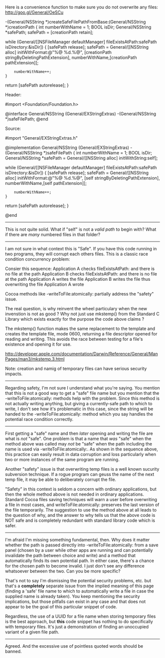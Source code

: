 Here is a convenience function to make sure you do not overwrite any files: http://goo.gl/General/OeSCu

    
-(General/NSString *)createSafeFilePathFromBase:(General/NSString *)creationPath
{
int numberWithName = 1;
BOOL isDir;
General/NSString *safePath;
safePath = [creationPath retain];

while (General/[[NSFileManager defaultManager] fileExistsAtPath:safePath
                                            isDirectory:&isDir])
    {
        [safePath release];
        safePath = General/[[NSString alloc] initWithFormat:@"%@ %d.%@",
            [creationPath stringByDeletingPathExtension],
            numberWithName,[creationPath pathExtension]];
        
        numberWithName++;
    }


return [safePath autorelease];
}


Header:
    
#import <Foundation/Foundation.h>

@interface General/NSString (General/EXStringExtras)
-(General/NSString *)safeFilePath;
@end

Source:
    
#import "General/EXStringExtras.h"

@implementation General/NSString (General/EXStringExtras)
-(General/NSString *)safeFilePath
{
int numberWithName = 1;
BOOL isDir;
General/NSString *safePath = General/[[NSString alloc] initWithString:self];

while (General/[[NSFileManager defaultManager] fileExistsAtPath:safePath
                                            isDirectory:&isDir])
    {
        [safePath release];
        safePath = General/[[NSString alloc] initWithFormat:@"%@ %d.%@",
            [self 	stringByDeletingPathExtension],
            numberWithName,[self pathExtension]];
        
        numberWithName++;
    }

return [safePath autorelease];
}

@end


----

This is not quite solid. What if "self" is not a *valid path* to begin with? What if there are *many* numbered files in that folder?

----
I am not sure in what context this is "Safe".  If you have this code running in two programs, they will corrupt each others files.  This is a classic race condition concurrency problem:

Consier this sequence:
Application A checks fileExistsAtPath: and there is no file at the path
Application B checks fileExistsAtPath: and there is no file at the path
Application A writes the file
Application B writes the file thus overwriting the file Application A wrote

Cocoa methods like -writeToFile:atomically: partially address the "safety" issue.

The real question, is why reinvent the wheel particulary when the new invenstion is not as good ?  Why not just use mkstemp() from the Standard C Library which exists exactly for the purpose the code above claims ?

The mkstemp() function makes the same replacement to the template and
     creates the template file, mode 0600, returning a file descriptor opened
     for reading and writing.  This avoids the race between testing for a
     file's existence and opening it for use.


http://developer.apple.com/documentation/Darwin/Reference/General/ManPages/man3/mkstemp.3.html

Note: creation and namig of temporary files can have serious security impacts.

----

Regarding safety, I'm not sure I understand what you're saying. You mention that this is not a good way to get a "safe" file name but you mention that the -writeToFile:atomically: methods help with the problem. Since this method is not actually writing anything, but giving a currently-safe path to which to write, I don't see how it's problematic in this case, since the string will be handed to the -writeToFile:atomically: method which you say handles the potential race condition correctly.

----
First getting a "safe" name and then _later_ opening and writing the file are what is _not_ "safe".  One problem is that a name that _was_ "safe" when the method above was called may _not_ be "safe" when the path including the name is used via -writeToFile:atomically:.  As shown in the sequence above, this practice can easily result in data corruption and loss particularly when two or more instances of the same program are running.

Another "safety" issue is that overwriting temp files is a well known sucurity subversion technique.  If a rogue program can geuss the name of the next temp file, it may be able to deliberately corrupt the file.

"Safety" in this context is seldom a concern with ordinary applications, but then the whole method above is not needed in ordinary applications.  Standard Cocoa files saving techniques will warn a user before overwriting a file in most cases, and writeToFile:atomically: preserves the last version of the file temporarily.  The suggestion to use the method above at all leads to the question of why, and the answer to why tells us that the above code is NOT safe and is completely redundant with standard library code which is safer.

----

I'm afraid I'm missing something fundamental, then. Why does it matter whether the path is passed directly into -writeToFile:atomically: from a save panel (chosen by a user while other apps are running and can potentially invalidate the path between choice and write) and a method that automatically finds its own potential path. In either case, there's a chance for the chosen path to become invalid. I just don't see any difference whatsoever between the two. Can you be more specific?

That's not to say I'm dismissing the potential security problems, etc. but that's a **completely** separate issue from the implied meaning of this page (finding a 'safe' file name to which to automatically write a file in case the supplied name is already taken). You keep mentioning the security implications, but those pitfalls can exist in any case and that does not appear to be the goal of this particular snippet of code.

Regardless, the use of a UUID for a file name when storing temporary files is the best approach, but **this** code snippet has nothing to do specifically with temporary files. It's just a demonstration of finding an unoccupied variant of a given file path.

----

Agreed. And the excessive use of pointless quoted words should be banned.